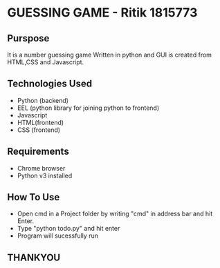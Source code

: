 # GUESSING GAME - Ritik 1815773                         

## Purspose
It is a number guessing game Written in python and GUI is created from
         HTML,CSS and Javascript.

## Technologies Used
* Python (backend)
* EEL (python library for joining python to frontend)                           
* Javascript
* HTML(frontend)
* CSS (frontend)

## Requirements
* Chrome browser
* Python v3 installed

## How To Use
* Open cmd in a Project folder by writing "cmd" in address bar and hit Enter.
* Type "python todo.py" and hit enter
* Program will sucessfully run

## THANKYOU
